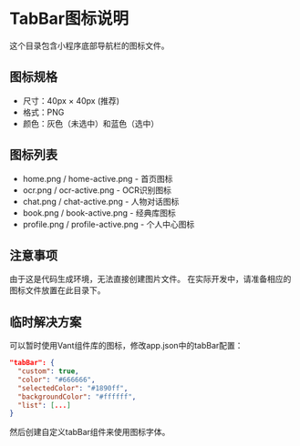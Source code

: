 # TabBar图标说明

这个目录包含小程序底部导航栏的图标文件。

## 图标规格
- 尺寸：40px × 40px (推荐)
- 格式：PNG
- 颜色：灰色（未选中）和蓝色（选中）

## 图标列表
- home.png / home-active.png - 首页图标
- ocr.png / ocr-active.png - OCR识别图标  
- chat.png / chat-active.png - 人物对话图标
- book.png / book-active.png - 经典库图标
- profile.png / profile-active.png - 个人中心图标

## 注意事项
由于这是代码生成环境，无法直接创建图片文件。
在实际开发中，请准备相应的图标文件放置在此目录下。

## 临时解决方案
可以暂时使用Vant组件库的图标，修改app.json中的tabBar配置：

```json
"tabBar": {
  "custom": true,
  "color": "#666666",
  "selectedColor": "#1890ff",
  "backgroundColor": "#ffffff",
  "list": [...]
}
```

然后创建自定义tabBar组件来使用图标字体。
